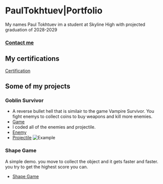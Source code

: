# PaulTokhtuev|Portfolio
My names Paul Tokhtuev im a student at Skyline High with projected graduation of 2028-2029
### [Contact me](mailto:masterpaul562@gmail.com)
## My certifications 
[Certification](https://github.com/Masterpaul562/PaulTokhtuev-Portfolio/blob/main/Doc/Paul%20Tokhtuev_Game%20Development%20Fundamentals_12132024.pdf)
## Some of my projects
### Goblin Survivor 
* A reverse bullet hell that is similair to the game Vampire Survivor. You fight enemys to collect coins to buy weapons and kill more enemies. 
* [Game](https://github.com/Masterpaul562/gamedevteam3)
* I coded all of the enemies and projectile. 
* [Enemy](https://github.com/Masterpaul562/gamedevteam3/blob/main/src/GoblinSurvivor/Enemy.pde)
* [Projectile](https://github.com/Masterpaul562/gamedevteam3/blob/main/src/GoblinSurvivor/Projectile.pde)
![Example](https://github.com/user-attachments/assets/8130b81b-2845-40ff-9e15-cf82af3bc646)
### Shape Game
A simple demo. you move to collect the object and it gets faster and faster. you try to get the highest score you can.  
* [Shape Game](https://github.com/Masterpaul562/PaulTokhtuev-Portfolio/tree/main/ShapeGame)
